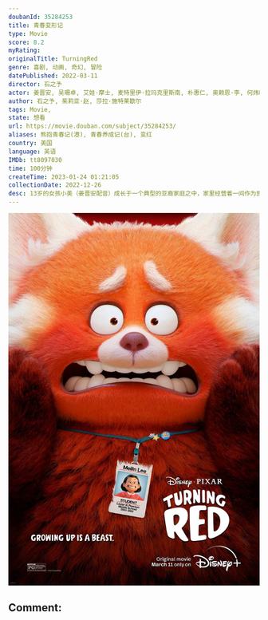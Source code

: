 ```yaml
---
doubanId: 35284253
title: 青春变形记
type: Movie
score: 8.2
myRating: 
originalTitle: TurningRed
genre: 喜剧, 动画, 奇幻, 冒险
datePublished: 2022-03-11
director: 石之予
actor: 姜晋安, 吴珊卓, 艾娃·摩士, 麦特里伊·拉玛克里斯南, 朴惠仁, 奥赖恩·李, 何炜晴, 特里斯坦·艾瑞克·陈, 吴汉章, 菲尼亚斯·奥康奈尔, 乔丹·费舍, 托菲尔, 格雷森·维拉纽瓦, 乔什·列维, 洛瑞·坦·齐恩, 雪莉·可拉, 莉莉安·林, 艾迪森·钱德勒, 莉莉·桑费利波, 萨沙·罗伊茨, 安妮, undefined
author: 石之予, 茱莉亚·赵, 莎拉·施特莱歇尔
tags: Movie, 
state: 想看
url: https://movie.douban.com/subject/35284253/
aliases: 熊抱青春记(港), 青春养成记(台), 变红
country: 美国
language: 英语
IMDb: tt8097030
time: 100分钟
createTime: 2023-01-24 01:21:05
collectionDate: 2022-12-26
desc: 13岁的女孩小美（姜晋安配音）成长于一个典型的亚裔家庭之中，家里经营着一间作为旅游景点对外开放的祠堂，祠堂里供奉着家族的祖先。小美的母亲（吴珊卓SandraOh饰）是一个对孩子关怀备至又略微有...
---
```


![image](assets/p2868096837.jpg)

Comment: 
---

